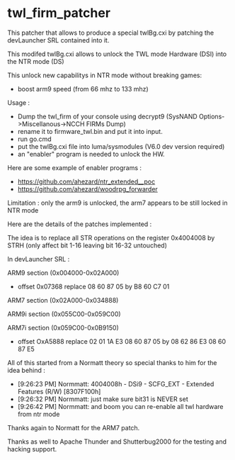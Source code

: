 # twl_firm_patcher

This patcher that allows to produce a special twlBg.cxi by patching the devLauncher SRL contained into it.

This modifed twlBg.cxi allows to unlock the TWL mode Hardware (DSI) into the NTR mode (DS)

This unlock new capabilitys in NTR mode without breaking games:
-  boost arm9 speed (from 66 mhz to 133 mhz)

Usage :
- Dump the twl_firm of your console using decrypt9 (SysNAND Options->Miscellanous->NCCH FIRMs Dump)
- rename it to firmware_twl.bin and put it into input.
- run go.cmd
- put the twlBg.cxi file into luma/sysmodules (V6.0 dev version required)
- an "enabler" program is needed to unlock the HW. 

Here are some example of enabler programs : 
- https://github.com/ahezard/ntr_extended__poc
- https://github.com/ahezard/woodrpg_forwarder

Limitation : only the arm9 is unlocked, the arm7 appears to be still locked in NTR mode

Here are the details of the patches implemented :

The idea is to replace all STR operations on the register 0x4004008 by STRH (only affect bit 1-16 leaving bit 16-32 untouched)

In devLauncher SRL :

ARM9 section (0x004000-0x02A000)
- offset 0x07368 replace 08 60 87 05 by B8 60 C7 01 

ARM7 section (0x02A000-0x034888)

ARM9i section (0x055C00-0x059C00)

ARM7i section (0x059C00-0x0B9150)
- offset OxA5888 replace 02 01 1A E3 08 60 87 05 by 08 62 86 E3 08 60 87 E5

All of this started from a Normatt theory so special thanks to him for the idea behind :
- [9:26:23 PM] Normmatt: 4004008h - DSi9 - SCFG_EXT - Extended Features (R/W) [8307F100h]
- [9:26:32 PM] Normmatt: just make sure bit31 is NEVER set
- [9:26:42 PM] Normmatt: and boom you can re-enable all twl hardware from ntr mode

Thanks again to Normatt for the ARM7 patch.

Thanks as well to Apache Thunder and Shutterbug2000 for the testing and hacking support.
 